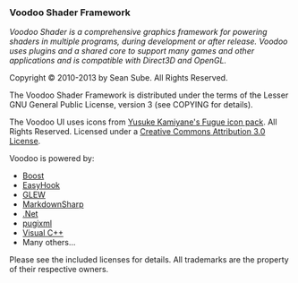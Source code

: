 ### Voodoo Shader Framework
_Voodoo Shader is a comprehensive graphics framework for powering shaders in multiple programs, during development or after
release. Voodoo uses plugins and a shared core to support many games and other applications and is compatible with Direct3D
and OpenGL._

Copyright &copy; 2010-2013 by Sean Sube. All Rights Reserved.

The Voodoo Shader Framework is distributed under the terms of the Lesser GNU General Public License, version 3 (see COPYING
for details).

The Voodoo UI uses icons from [Yusuke Kamiyane's Fugue icon pack](http://p.yusukekamiyamane.com/). All Rights Reserved.
Licensed under a [Creative Commons Attribution 3.0 License](http://creativecommons.org/licenses/by/3.0/).

Voodoo is powered by:

 * [Boost](http://www.boost.org/)
 * [EasyHook](http://easyhook.codeplex.com/)
 * [GLEW](http://glew.sourceforge.net/)
 * [MarkdownSharp](http://code.google.com/p/markdownsharp/)
 * [.Net](http://www.microsoft.com/net)
 * [pugixml](http://code.google.com/p/pugixml/)
 * [Visual C++](http://www.microsoft.com/visualstudio/en-us)
 * Many others...

Please see the included licenses for details. All trademarks are the property of their respective owners.
 